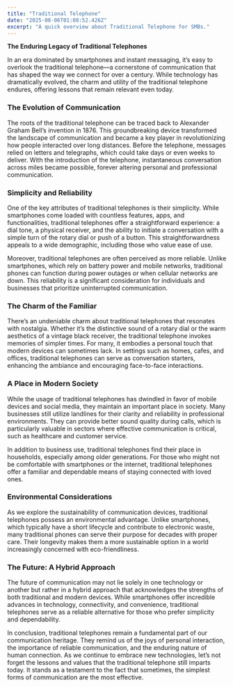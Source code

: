 ```yaml
---
title: "Traditional Telephone"
date: "2025-08-06T01:08:52.426Z"
excerpt: "A quick overview about Traditional Telephone for SMBs."
---
```

**The Enduring Legacy of Traditional Telephones**

In an era dominated by smartphones and instant messaging, it’s easy to overlook the traditional telephone—a cornerstone of communication that has shaped the way we connect for over a century. While technology has dramatically evolved, the charm and utility of the traditional telephone endures, offering lessons that remain relevant even today.

### The Evolution of Communication

The roots of the traditional telephone can be traced back to Alexander Graham Bell’s invention in 1876. This groundbreaking device transformed the landscape of communication and became a key player in revolutionizing how people interacted over long distances. Before the telephone, messages relied on letters and telegraphs, which could take days or even weeks to deliver. With the introduction of the telephone, instantaneous conversation across miles became possible, forever altering personal and professional communication.

### Simplicity and Reliability

One of the key attributes of traditional telephones is their simplicity. While smartphones come loaded with countless features, apps, and functionalities, traditional telephones offer a straightforward experience: a dial tone, a physical receiver, and the ability to initiate a conversation with a simple turn of the rotary dial or push of a button. This straightforwardness appeals to a wide demographic, including those who value ease of use. 

Moreover, traditional telephones are often perceived as more reliable. Unlike smartphones, which rely on battery power and mobile networks, traditional phones can function during power outages or when cellular networks are down. This reliability is a significant consideration for individuals and businesses that prioritize uninterrupted communication.

### The Charm of the Familiar

There’s an undeniable charm about traditional telephones that resonates with nostalgia. Whether it’s the distinctive sound of a rotary dial or the warm aesthetics of a vintage black receiver, the traditional telephone invokes memories of simpler times. For many, it embodies a personal touch that modern devices can sometimes lack. In settings such as homes, cafes, and offices, traditional telephones can serve as conversation starters, enhancing the ambiance and encouraging face-to-face interactions.

### A Place in Modern Society

While the usage of traditional telephones has dwindled in favor of mobile devices and social media, they maintain an important place in society. Many businesses still utilize landlines for their clarity and reliability in professional environments. They can provide better sound quality during calls, which is particularly valuable in sectors where effective communication is critical, such as healthcare and customer service.

In addition to business use, traditional telephones find their place in households, especially among older generations. For those who might not be comfortable with smartphones or the internet, traditional telephones offer a familiar and dependable means of staying connected with loved ones.

### Environmental Considerations

As we explore the sustainability of communication devices, traditional telephones possess an environmental advantage. Unlike smartphones, which typically have a short lifecycle and contribute to electronic waste, many traditional phones can serve their purpose for decades with proper care. Their longevity makes them a more sustainable option in a world increasingly concerned with eco-friendliness.

### The Future: A Hybrid Approach

The future of communication may not lie solely in one technology or another but rather in a hybrid approach that acknowledges the strengths of both traditional and modern devices. While smartphones offer incredible advances in technology, connectivity, and convenience, traditional telephones serve as a reliable alternative for those who prefer simplicity and dependability.

In conclusion, traditional telephones remain a fundamental part of our communication heritage. They remind us of the joys of personal interaction, the importance of reliable communication, and the enduring nature of human connection. As we continue to embrace new technologies, let’s not forget the lessons and values that the traditional telephone still imparts today. It stands as a testament to the fact that sometimes, the simplest forms of communication are the most effective.